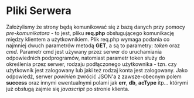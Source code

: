 # Pliki Serwera 
Założylismy że strony będą komunikować się z bazą danych przy pomocy *pre-komunikatora* - to jest, pliku **req.php** obsługującego komunikację między klientem a użytkownikiem.
Plik req.php wymaga podania co najmniej dwuch parametrów metodą **GET**, a są to parametry: *token* oraz *cmd*. Parametr cmd jest używany przez serwer do uruchamiania
odpowiednich podprogramów, natomiast parametr token służy do określenia przez serwer, rodzaju podłączonego użytkownika - tzn. czy użytkownik jest zalogowany lub jaki też
rodzaj konta jest zalogowany. Jako odpowiedź, serwer *powinien* zwrócić JSON'a z zawsze-obecnym polem **success** oraz innymi ewentualnymi polami jak **err**, **db**, **acType** itp... którymi już obsługą zajmie się *javascript* po stronie klienta.
